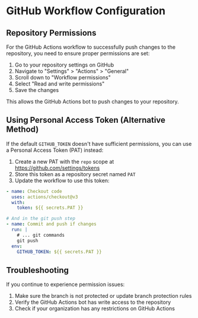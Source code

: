 # GitHub Workflow Configuration

## Repository Permissions

For the GitHub Actions workflow to successfully push changes to the repository, you need to ensure proper permissions are set:

1. Go to your repository settings on GitHub
2. Navigate to "Settings" > "Actions" > "General"
3. Scroll down to "Workflow permissions"
4. Select "Read and write permissions"
5. Save the changes

This allows the GitHub Actions bot to push changes to your repository.

## Using Personal Access Token (Alternative Method)

If the default `GITHUB_TOKEN` doesn't have sufficient permissions, you can use a Personal Access Token (PAT) instead:

1. Create a new PAT with the `repo` scope at https://github.com/settings/tokens
2. Store this token as a repository secret named `PAT`
3. Update the workflow to use this token:

```yaml
- name: Checkout code
  uses: actions/checkout@v3
  with:
    token: ${{ secrets.PAT }}

# And in the git push step
- name: Commit and push if changes
  run: |
    # ... git commands
    git push
  env:
    GITHUB_TOKEN: ${{ secrets.PAT }}
```

## Troubleshooting

If you continue to experience permission issues:

1. Make sure the branch is not protected or update branch protection rules
2. Verify the GitHub Actions bot has write access to the repository
3. Check if your organization has any restrictions on GitHub Actions
